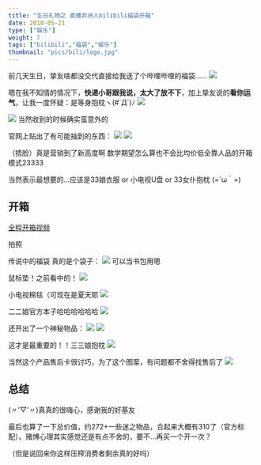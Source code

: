 ```yaml
---
title: "生日礼物之 直播非洲人bilibili福袋开箱"
date: 2018-05-21
type: ["娱乐"]
weight: 7
tags: ["bilibili","福袋","娱乐"]
thumbnail: "pics/bili/logo.jpg"
---
```


前几天生日，挚友啥都没交代直接给我送了个哔哩哔哩的福袋……
![](/pics/bili/01.png)

嗯在我不知情的情况下，**快递小哥跟我说，太大了放不下**，加上挚友说的**看你运气**，让我一度怀疑：是等身抱枕ヽ(#`Д´)ﾉ
![](/pics/bili/02.jpg)

![](/pics/bili/02.1.jpg)
当然收到的时候确实蛮意外的

官网上贴出了有可能抽到的东西：
![](/pics/bili/03.jpg)
![](/pics/bili/04.jpg)

（捂脸）真是营销到了新高度啊 数学期望怎么算也不会比均价低全靠人品的开箱模式23333

当然表示最想要的…应该是33娘衣服 or 小电视U盘 or 33女仆抱枕 (=´ω｀=)

## 开箱

[全程开箱视频](/pics/bili/开箱.mov)

拍照

传说中的福袋 真的是个袋子：
![](/pics/bili/05.jpg)
可以当书包用嗯

鼠标垫！之前看中的！
![](/pics/bili/06.jpg)

小电视棉毯（可现在是夏天耶
![](/pics/bili/09.jpg)

二二娘官方本子哈哈哈哈哈哈
![](/pics/bili/10.jpg)

还开出了一个神秘物品：
![](/pics/bili/07.jpg)
![](/pics/bili/08.jpg)

这才是最重要的！！三三娘抱枕
![](/pics/bili/11.jpg)

当然这个产品售后卡很讨巧，为了这个图案，有问题都不舍得找售后了
![](/pics/bili/12.png)

## 总结
(〃'▽'〃)真真的很嗨心，感谢我的好基友

最后也算了一下总价值，约272+一些迷之物品，合起来大概有310了（官方标配）。赌博心理其实感觉还是有点不舍的，要不…再买一个开一次？

（但是说回来你这样压榨消费者剩余真的好吗）
